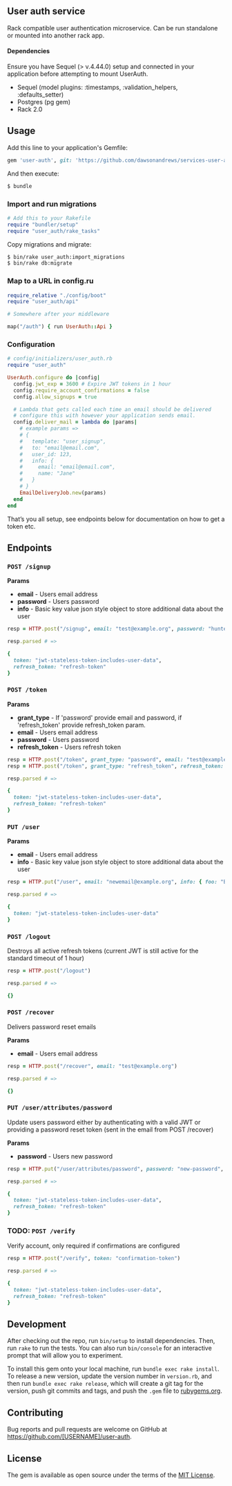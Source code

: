 ## User auth service

Rack compatible user authentication microservice. Can be run standalone or mounted into another rack app.

#### Dependencies

Ensure you have Sequel (> v.4.44.0) setup and connected in your application before attempting to mount UserAuth.

- Sequel (model plugins: :timestamps, :validation_helpers, :defaults_setter)
- Postgres (pg gem)
- Rack 2.0

## Usage

Add this line to your application's Gemfile:

```ruby
gem 'user-auth', git: 'https://github.com/dawsonandrews/services-user-auth'
```

And then execute:

```sh
$ bundle
```

### Import and run migrations

```ruby
# Add this to your Rakefile
require "bundler/setup"
require "user_auth/rake_tasks"
```

Copy migrations and migrate:

```sh
$ bin/rake user_auth:import_migrations
$ bin/rake db:migrate
```

### Map to a URL in config.ru

```ruby
require_relative "./config/boot"
require "user_auth/api"

# Somewhere after your middleware

map("/auth") { run UserAuth::Api }
```

### Configuration

```ruby
# config/initializers/user_auth.rb
require "user_auth"

UserAuth.configure do |config|
  config.jwt_exp = 3600 # Expire JWT tokens in 1 hour
  config.require_account_confirmations = false
  config.allow_signups = true

  # Lambda that gets called each time an email should be delivered
  # configure this with however your application sends email.
  config.deliver_mail = lambda do |params|
    # example params =>
    # {
    #   template: "user_signup",
    #   to: "email@email.com",
    #   user_id: 123,
    #   info: {
    #     email: "email@email.com",
    #     name: "Jane"
    #   }
    # }
    EmailDeliveryJob.new(params)
  end
end
```

That’s you all setup, see endpoints below for documentation on how to get a token etc.


## Endpoints

### `POST /signup`

**Params**

- **email** - Users email address
- **password** - Users password
- **info** - Basic key value json style object to store additional data about the user

```ruby
resp = HTTP.post("/signup", email: "test@example.org", password: "hunter2", info: { name: "Test" })

resp.parsed # =>

{
  token: "jwt-stateless-token-includes-user-data",
  refresh_token: "refresh-token"
}
```

### `POST /token`

**Params**

- **grant_type** - If 'password' provide email and password, if 'refresh_token' provide refresh_token param.
- **email** - Users email address
- **password** - Users password
- **refresh_token** - Users refresh token

```ruby
resp = HTTP.post("/token", grant_type: "password", email: "test@example.org", password: "hunter2") # or...
resp = HTTP.post("/token", grant_type: "refresh_token", refresh_token: "some-refresh-token")

resp.parsed # =>

{
  token: "jwt-stateless-token-includes-user-data",
  refresh_token: "refresh-token"
}
```

### `PUT /user`

**Params**

- **email** - Users email address
- **info** - Basic key value json style object to store additional data about the user

```ruby
resp = HTTP.put("/user", email: "newemail@example.org", info: { foo: "Bar" })

resp.parsed # =>

{
  token: "jwt-stateless-token-includes-user-data"
}
```

### `POST /logout`

Destroys all active refresh tokens (current JWT is still active for the standard timeout of 1 hour)

```ruby
resp = HTTP.post("/logout")

resp.parsed # =>

{}
```

### `POST /recover`

Delivers password reset emails

**Params**

- **email** - Users email address

```ruby
resp = HTTP.post("/recover", email: "test@example.org")

resp.parsed # =>

{}
```

### `PUT /user/attributes/password`

Update users password either by authenticating with a valid JWT or providing a password reset token (sent in the email from POST /recover)

**Params**

- **password** - Users new password

```ruby
resp = HTTP.put("/user/attributes/password", password: "new-password", token: "password-reset-token")

resp.parsed # =>

{
  token: "jwt-stateless-token-includes-user-data",
  refresh_token: "refresh-token"
}
```

### TODO:  `POST /verify`

Verify account, only required if confirmations are configured

```ruby
resp = HTTP.post("/verify", token: "confirmation-token")

resp.parsed # =>

{
  token: "jwt-stateless-token-includes-user-data",
  refresh_token: "refresh-token"
}
```


## Development

After checking out the repo, run `bin/setup` to install dependencies. Then, run `rake` to run the tests. You can also run `bin/console` for an interactive prompt that will allow you to experiment.

To install this gem onto your local machine, run `bundle exec rake install`. To release a new version, update the version number in `version.rb`, and then run `bundle exec rake release`, which will create a git tag for the version, push git commits and tags, and push the `.gem` file to [rubygems.org](https://rubygems.org).

## Contributing

Bug reports and pull requests are welcome on GitHub at https://github.com/[USERNAME]/user-auth.

## License

The gem is available as open source under the terms of the [MIT License](http://opensource.org/licenses/MIT).
